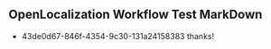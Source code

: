 ## OpenLocalization Workflow Test MarkDown
* 43de0d67-846f-4354-9c30-131a24158383 thanks!

<!--HONumber=Jul16_HO2-->


